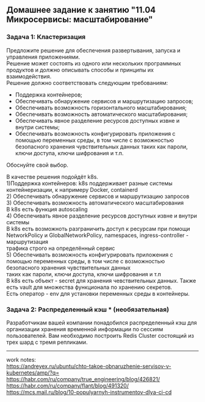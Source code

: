 ## Домашнее задание к занятию "11.04 Микросервисы: масштабирование" </br>
### Задача 1: Кластеризация </br>
Предложите решение для обеспечения развертывания, запуска и управления приложениями. </br>
Решение может состоять из одного или нескольких программных продуктов и должно описывать способы и принципы их взаимодействия. </br>
Решение должно соответствовать следующим требованиям: </br>
- Поддержка контейнеров;
- Обеспечивать обнаружение сервисов и маршрутизацию запросов;
- Обеспечивать возможность горизонтального масштабирования;
- Обеспечивать возможность автоматического масштабирования;
- Обеспечивать явное разделение ресурсов доступных извне и внутри системы;
- Обеспечивать возможность конфигурировать приложения с помощью переменных среды, в том числе с возможностью безопасного хранения чувствительных данных таких как пароли, ключи доступа, ключи шифрования и т.п.

Обоснуйте свой выбор.

В качестве решения подойдёт k8s. </br>
1)Поддержка контейнеров: k8s поддерживает разные системы контейнеризации, к напримеру Docker, containerd </br>
2) Обеспечивать обнаружение сервисов и маршрутизацию запросов </br>
3) Обеспечивать возможность автоматического масштабирования </br>
В k8s есть функция autoscaling </br>
4) Обеспечивать явное разделение ресурсов доступных извне и внутри системы </br>
В k8s есть возможноть разграничить доступ к ресурсам при помощи NetworkPolicy и GlobalNetworkPolicy, namespaces, ingress-controller - маршрутизация </br>
трафика строго на определённый сервис </br>
5) Обеспечивать возможность конфигурировать приложения с помощью переменных среды, в том числе с возможностью безопасного хранения чувствительных данных</br>
таких как пароли, ключи доступа, ключи шифрования и т.п </br>
В k8s есть объект - secret для хранения чевствительных данных. Также есть vault для множества функционала по хранению секретов.</br>
Есть оператор - env для установки переменных среды в контейнеры. </br>


### Задача 2: Распределенный кэш * (необязательная)

Разработчикам вашей компании понадобился распределенный кэш для организации хранения временной информации по сессиям пользователей.
Вам необходимо построить Redis Cluster состоящий из трех шард с тремя репликами.


---
work notes: </br>
https://andreyex.ru/ubuntu/chto-takoe-obnaruzhenie-servisov-v-kubernetes/amp/?q= </br>
https://habr.com/ru/company/true_engineering/blog/426821/ </br>
https://habr.com/ru/company/flant/blog/491320/ </br>
https://mcs.mail.ru/blog/10-populyarnyh-instrumentov-dlya-ci-cd </br>
